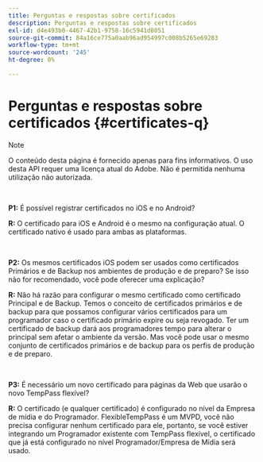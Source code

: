 ```yaml
---
title: Perguntas e respostas sobre certificados
description: Perguntas e respostas sobre certificados
exl-id: d4e493b0-4467-42b1-9758-16c5941d8051
source-git-commit: 84a16ce775a0aab96ad954997c008b5265e69283
workflow-type: tm+mt
source-wordcount: '245'
ht-degree: 0%

---
```


# Perguntas e respostas sobre certificados {#certificates-q}

>[!NOTE]
>
>O conteúdo desta página é fornecido apenas para fins informativos. O uso desta API requer uma licença atual do Adobe. Não é permitida nenhuma utilização não autorizada.

</br>

**P1:** É possível registrar certificados no iOS e no Android?

**R:** O certificado para iOS e Android é o mesmo na configuração atual. O certificado nativo é usado para ambas as plataformas.

</br>

**P2:** Os mesmos certificados iOS podem ser usados como certificados Primários e de Backup nos ambientes de produção e de preparo? Se isso não for recomendado, você pode oferecer uma explicação?

**R:** Não há razão para configurar o mesmo certificado como certificado Principal e de Backup. Temos o conceito de certificados primários e de backup para que possamos configurar vários certificados para um programador caso o certificado primário expire ou seja revogado. Ter um certificado de backup dará aos programadores tempo para alterar o principal sem afetar o ambiente da versão. Mas você pode usar o mesmo conjunto de certificados primários e de backup para os perfis de produção e de preparo.

</br>

**P3:** É necessário um novo certificado para páginas da Web que usarão o novo TempPass flexível?

**R:** O certificado (e qualquer certificado) é configurado no nível da Empresa de mídia e do Programador. FlexibleTempPass é um MVPD, você não precisa configurar nenhum certificado para ele, portanto, se você estiver integrando um Programador existente com TempPass flexível, o certificado que já está configurado no nível Programador/Empresa de Mídia será usado.
